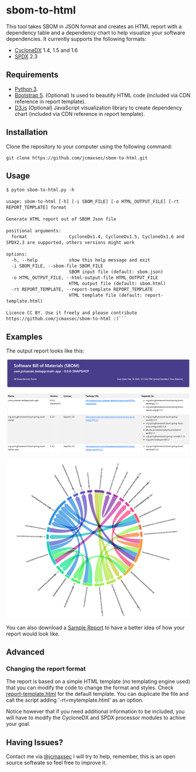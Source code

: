# sbom-to-html
This tool takes SBOM in JSON format and creates an HTML report with a dependency table and a dependency chart to help visualize your software dependencies. It currently supports the following formats:
- [CycloneDX](https://cyclonedx.org/) 1.4, 1.5 and 1.6
- [SPDX](https://spdx.dev/) 2.3

## Requirements
- [Python 3](https://www.python.org/).
- [Bootstrap 5](https://getbootstrap.com/). (Optional) Is used to beautify HTML code (included via CDN reference in report template).
- [D3.js](https://d3js.org/) (Optional) JavaScript visualization library to create dependency chart (included via CDN reference in report template). 
  
## Installation
Clone the repository to your computer using the following command:
```shell
git clone https://github.com/jcmaxsec/sbom-to-html.git
```

## Usage

```shellSession
$ pyton sbom-to-html.py -h

usage: sbom-to-html [-h] [-i SBOM_FILE] [-o HTML_OUTPUT_FILE] [-rt REPORT_TEMPLATE] format

Generate HTML report out of SBOM Json file

positional arguments:
  format                CycloneDx1.4, CycloneDx1.5, CycloneDx1.6 and SPDX2.3 are supported, others versions might work

options:
  -h, --help            show this help message and exit
  -i SBOM_FILE, --sbom-file SBOM_FILE
                        SBOM input file (default: sbom.json)
  -o HTML_OUTPUT_FILE, --html-output-file HTML_OUTPUT_FILE
                        HTML output file (default: sbom.html)
  -rt REPORT_TEMPLATE, --report-template REPORT_TEMPLATE
                        HTML template file (default: report-template.html)

Licence CC BY. Use it freely and please contribute https://github.com/jcmaxsec/sbom-to-html :)```
```

## Examples
The output report looks like this:

![Dependency Table](assets/sbom-to-html-report-screenshot.png)

![Dependency Chart](assets/sbom-to-html-report-chart-screenshot.png)

You can also download a [Sample Report](assets/sbom-report-cyclonedx-1.6.html) to have a better idea of how your report would look like.

## Advanced
### Changing the report format
The report is based on a simple HTML template (no templating engine used) that you can modify the code to change the format and styles. Check [report-template.html](report-template.html) for the default template. You can duplicate the file and call the script adding '-rt=mytemplate.html' as an option.

Notice however that if you need additional information to be included, you will have to modify the CycloneDX and SPDX processor modules to achive your goal.

## Having Issues?
Contact me via [@jcmaxsec](https://x.com/jcmaxsec) I will try to help, remember, this is an open source softwate so feel free to improve it.
